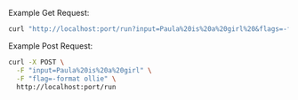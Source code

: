 Example Get Request:

```bash
curl "http://localhost:port/run?input=Paula%20is%20a%20girl%20&flags=-format%20ollie'
```

Example Post Request:
```bash
curl -X POST \
  -F "input=Paula%20is%20a%20girl" \
  -F "flag=-format ollie" \
  http://localhost:port/run
```